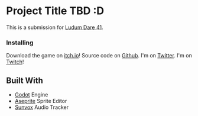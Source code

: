 # Project Title TBD :D

This is a submission for [Ludum Dare 41](https://ldjam.com/events/ludum-dare/41/$73567).

### Installing

Download the game on [itch.io](https://markopolodev.itch.io/ludum-dare-41-placeholder)!
Source code on [Github](https://github.com/markopolojorgensen/ludum_dare_41).
I'm on [Twitter](https://twitter.com/markopolodev).
I'm on [Twitch](https://www.twitch.tv/markopolodev)!

## Built With

* [Godot](https://godotengine.org/) Engine
* [Aseprite](https://www.aseprite.org/) Sprite Editor
* [Sunvox](http://www.warmplace.ru/soft/sunvox/) Audio Tracker

